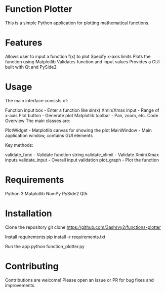 # Function Plotter
This is a simple Python application for plotting mathematical functions.

# Features
Allows user to input a function f(x) to plot
Specify x-axis limits
Plots the function using Matplotlib
Validates function and input values
Provides a GUI built with Qt and PySide2

# Usage

The main interface consists of:

Function input box - Enter a function like sin(x)
Xmin/Xmax input - Range of x-axis
Plot button - Generate plot
Matplotlib toolbar - Pan, zoom, etc.
Code Overview
The main classes are:

PlotWidget - Matplotlib canvas for showing the plot
MainWindow - Main application window, contains GUI elements

Key methods:

validate_func - Validate function string
validate_xlimit - Validate Xmin/Xmax inputs
validate_input - Overall input validation
plot_graph - Plot the function

# Requirements
Python 3
Matplotlib
NumPy
PySide2
Qt5
# Installation

Clone the repository
git clone https://github.com/3ashryy2/functions-plotter


Install requirements
pip install -r requirements.txt

Run the app
python function_plotter.py

# Contributing
Contributions are welcome! Please open an issue or PR for bug fixes and improvements.


